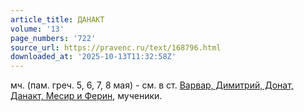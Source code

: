 ```yaml
---
article_title: ДАНАКТ
volume: '13'
page_numbers: '722'
source_url: https://pravenc.ru/text/168796.html
downloaded_at: '2025-10-13T11:32:58Z'
---
```


мч. (пам. греч. 5, 6, 7, 8 мая) - см. в ст. [Варвар, Димитрий, Донат, Данакт, Месир и Ферин](<https://pravenc.ru/text/Варвар  Димитрий  Донат  Данакт  Месир и Ферин.html>), мученики.
